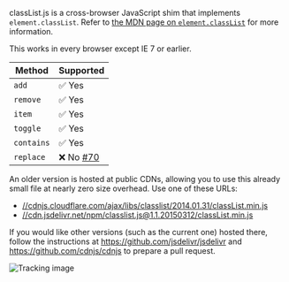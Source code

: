 classList.js is a cross-browser JavaScript shim that implements `element.classList`. Refer to [the MDN page on `element.classList`][1] for more information.

This works in every browser except IE 7 or earlier.

| Method     | Supported |
| ---------- | --------- |
| `add`      | :white_check_mark: Yes |
| `remove`   | :white_check_mark: Yes |
| `item`     | :white_check_mark: Yes |
| `toggle`   | :white_check_mark: Yes |
| `contains` | :white_check_mark: Yes |
| `replace`  | :x: No [#70](https://github.com/eligrey/classList.js/issues/70) |

An older version is hosted at public CDNs, allowing you to use this already small file at nearly zero size overhead. Use one of these URLs:

  - [//cdnjs.cloudflare.com/ajax/libs/classlist/2014.01.31/classList.min.js](//cdnjs.cloudflare.com/ajax/libs/classlist/2014.01.31/classList.min.js)
  - [//cdn.jsdelivr.net/npm/classlist.js@1.1.20150312/classList.min.js](//cdn.jsdelivr.net/classlist/2014.01.31/classList.min.js)

If you would like other versions (such as the current one) hosted there, follow the instructions at 
https://github.com/jsdelivr/jsdelivr
and
https://github.com/cdnjs/cdnjs
to prepare a pull request.

![Tracking image](https://in.getclicky.com/212712ns.gif)

  [1]: https://developer.mozilla.org/en/DOM/element.classList "MDN / DOM / element.classList"
